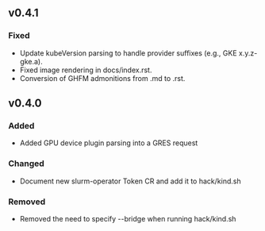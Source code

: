 ## v0.4.1

### Fixed

- Update kubeVersion parsing to handle provider suffixes (e.g., GKE
  x.y.z-gke.a).
- Fixed image rendering in docs/index.rst.
- Conversion of GHFM admonitions from .md to .rst.

## v0.4.0

### Added

- Added GPU device plugin parsing into a GRES request

### Changed

- Document new slurm-operator Token CR and add it to hack/kind.sh

### Removed

- Removed the need to specify --bridge when running hack/kind.sh
